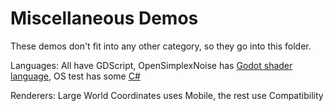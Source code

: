 # Miscellaneous Demos

These demos don't fit into any other category, so they go into this folder.

Languages: All have GDScript, OpenSimplexNoise has
[Godot shader language](https://docs.godotengine.org/en/latest/tutorials/shaders/shader_reference/shading_language.html),
OS test has some
[C#](https://docs.godotengine.org/en/latest/tutorials/scripting/c_sharp/index.html)

Renderers: Large World Coordinates uses Mobile, the rest use Compatibility

